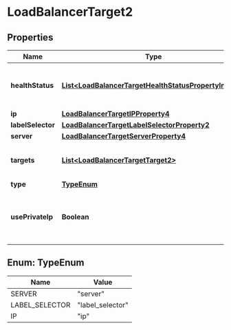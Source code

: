 

# LoadBalancerTarget2


## Properties

| Name | Type | Description | Notes |
|------------ | ------------- | ------------- | -------------|
|**healthStatus** | [**List&lt;LoadBalancerTargetHealthStatusPropertyInner4&gt;**](LoadBalancerTargetHealthStatusPropertyInner4.md) | List of health statuses of the services on this target. Only present for target types \&quot;server\&quot; and \&quot;ip\&quot;. |  [optional] |
|**ip** | [**LoadBalancerTargetIPProperty4**](LoadBalancerTargetIPProperty4.md) |  |  [optional] |
|**labelSelector** | [**LoadBalancerTargetLabelSelectorProperty2**](LoadBalancerTargetLabelSelectorProperty2.md) |  |  [optional] |
|**server** | [**LoadBalancerTargetServerProperty4**](LoadBalancerTargetServerProperty4.md) |  |  [optional] |
|**targets** | [**List&lt;LoadBalancerTargetTarget2&gt;**](LoadBalancerTargetTarget2.md) | List of resolved label selector target Servers. Only present for type \&quot;label_selector\&quot;. |  [optional] |
|**type** | [**TypeEnum**](#TypeEnum) | Type of the resource |  |
|**usePrivateIp** | **Boolean** | Use the private network IP instead of the public IP. Only present for target types \&quot;server\&quot; and \&quot;label_selector\&quot;. |  [optional] |



## Enum: TypeEnum

| Name | Value |
|---- | -----|
| SERVER | &quot;server&quot; |
| LABEL_SELECTOR | &quot;label_selector&quot; |
| IP | &quot;ip&quot; |



